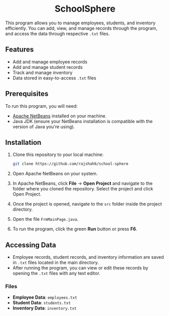 <div align="center">

# SchoolSphere

</div>

This program allows you to manage employees, students, and inventory efficiently. You can add, view, and manage records through the program, and access the data through respective `.txt` files.

## Features

- Add and manage employee records
- Add and manage student records
- Track and manage inventory
- Data stored in easy-to-access `.txt` files

## Prerequisites

To run this program, you will need:

- [Apache NetBeans](https://netbeans.apache.org/front/main/download/) installed on your machine.
- Java JDK (ensure your NetBeans installation is compatible with the version of Java you're using).

## Installation

1. Clone this repository to your local machine:

   ```bash
   git clone https://github.com/rajshah6/school-sphere
   ```

2.	Open Apache NetBeans on your system.
3.	In Apache NetBeans, click **File** -> **Open Project** and navigate to the folder where you cloned the repository. Select the project and click Open Project.
4.	Once the project is opened, navigate to the `src` folder inside the project directory.
5.	Open the file `FrmMainPage.java`.
6.	To run the program, click the green **Run** button or press **F6**.

## Accessing Data

- Employee records, student records, and inventory information are saved in `.txt` files located in the main directory.
- After running the program, you can view or edit these records by opening the `.txt` files with any text editor.

### Files

- **Employee Data**: `employees.txt`
- **Student Data**: `students.txt`
- **Inventory Data**: `inventory.txt`
